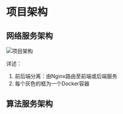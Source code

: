 # 项目架构

## 网络服务架构

![项目架构](C:\HomeWork\SoftwareEngineeringExperiments\Project\docs\assets\项目架构.drawio.svg)

详述：

1. 前后端分离：由Nginx路由至前端或后端服务
2. 每个灰色的框为一个Docker容器

## 算法服务架构

